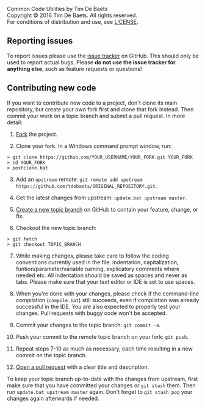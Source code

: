 Common Code Utilities by Tim De Baets  
Copyright © 2016 Tim De Baets. All rights reserved.  
For conditions of distribution and use, see [LICENSE](LICENSE).  

Reporting issues
----------------

To report issues please use the [issue tracker](https://github.com/tdebaets/common/issues) on GitHub. This should only be used to report actual bugs. Please **do not use the issue tracker for anything else**, such as feature requests or questions!

Contributing new code
---------------------

If you want to contribute new code to a project, don't clone its main repository, but create your own fork first and clone that fork instead. Then commit your work on a topic branch and submit a pull request. In more detail:

1. [Fork](https://help.github.com/articles/fork-a-repo/) the project.

2. Clone your fork. In a Windows command prompt window, run:
  ```
  > git clone https://github.com/YOUR_USERNAME/YOUR_FORK.git YOUR_FORK
  > cd YOUR_FORK
  > postclone.bat
  ```

3. Add an `upstream` remote: `git remote add upstream https://github.com/tdebaets/ORIGINAL_REPOSITORY.git`.

4. Get the latest changes from upstream: `update.bat upstream master`.

5. [Create a new topic branch](https://help.github.com/articles/creating-and-deleting-branches-within-your-repository/) on GitHub to contain your feature, change, or fix.

6. Checkout the new topic branch:
  ```
  > git fetch
  > git checkout TOPIC_BRANCH
  ```

7. While making changes, please take care to follow the coding conventions currently used in the file: indentation, capitalization, funtion/parameter/variable naming, explicatory comments where needed etc. All indentation should be saved as spaces and never as tabs. Please make sure that your text editor or IDE is set to use spaces.

8. When you're done with your changes, please check if the command-line compilation (`compile.bat`) still succeeds, even if compilation was already successful in the IDE. You are also expected to properly test your changes. Pull requests with buggy code won't be accepted.

9. Commit your changes to the topic branch: `git commit -a`.

10. Push your commit to the remote topic branch on your fork: `git push`.

11. Repeat steps 7-10 as much as necessary, each time resulting in a new commit on the topic branch.

12. [Open a pull request](https://help.github.com/articles/using-pull-requests/) with a clear title and description.

To keep your topic branch up-to-date with the changes from upstream, first make sure that you have committed your changes or `git stash` them. Then run `update.bat upstream master` again. Don't forget to `git stash pop` your changes again afterwards if needed.
